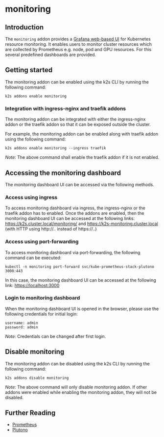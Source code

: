 <!--
SPDX-FileCopyrightText: © 2023 Siemens Healthcare GmbH

SPDX-License-Identifier: MIT
-->

# monitoring

## Introduction

The `monitoring` addon provides a [Grafana web-based UI](https://github.com/credativ/plutono) for Kubernetes resource monitoring. It enables users to monitor cluster resources which are collected by Prometheus e.g. node, pod and GPU resources. For this several predefined dashboards are provided.

## Getting started

The monitoring addon can be enabled using the k2s CLI by running the following command:

```
k2s addons enable monitoring
```

### Integration with ingress-nginx and traefik addons

The monitoring addon can be integrated with either the ingress-nginx addon or the traefik addon so that it can be exposed outside the cluster.

For example, the monitoring addon can be enabled along with traefik addon using the following command:

```
k2s addons enable monitoring --ingress traefik
```

_Note:_ The above command shall enable the traefik addon if it is not enabled.

## Accessing the monitoring dashboard

The monitoring dashboard UI can be accessed via the following methods.

### Access using ingress

To access monitoring dashboard via ingress, the ingress-nginx or the traefik addon has to enabled.
Once the addons are enabled, then the monitoring dashboard UI can be accessed at the following links:
 <https://k2s.cluster.local/monitoring/> and <https://k2s-monitoring.cluster.local> 
 (with HTTP using http://.. instead of https://..)

### Access using port-forwarding

To access monitoring dashboard via port-forwarding, the following command can be executed:

```
kubectl -n monitoring port-forward svc/kube-prometheus-stack-plutono 3000:443
```

In this case, the monitoring dashboard UI can be accessed at the following link: <https://localhost:3000>

### Login to monitoring dashboard

When the monitoring dashboard UI is opened in the browser, please use the following credentials for initial login:

```
username: admin
password: admin
```

_Note:_ Credentials can be changed after first login.

## Disable monitoring

The monitoring addon can be disabled using the k2s CLI by running the following command:

```
k2s addons disable monitoring
```

_Note:_ The above command will only disable monitoring addon. If other addons were enabled while enabling the monitoring addon, they will not be disabled.

## Further Reading

- [Prometheus](https://prometheus.io/)
- [Plutono](https://github.com/credativ/plutono)

